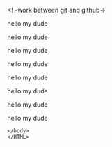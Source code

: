    <! -work between git and github->
   <HTML>
    <body>
    <p>hello my dude</p>
    <p>hello my dude</p>
    <p>hello my dude</p>
    <p>hello my dude</p>
    <p>hello my dude</p>
    <p>hello my dude</p>
    <p>hello my dude</p>
    <p>hello my dude</p>
    
    
    
    </body>
    </HTML>